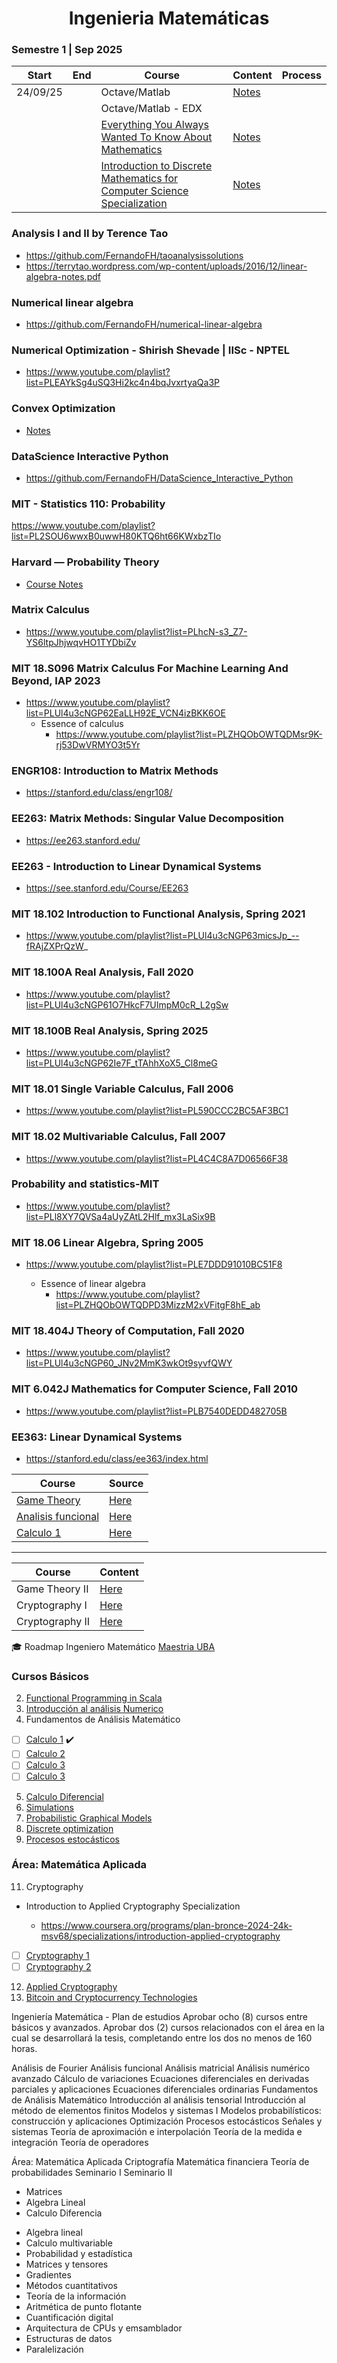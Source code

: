 <h1 align="center"> Ingenieria Matemáticas </b> </h1>

### Semestre 1 | Sep 2025

| Start    | End | Course                                                                                                                                            | Content                                      | Process |
| -------- | --- | ------------------------------------------------------------------------------------------------------------------------------------------------- | -------------------------------------------- | ------- |
| 24/09/25 |     | Octave/Matlab                                                                                                                                     | [Notes](./Octave/README.md)                  |         |
|          |     | Octave/Matlab - EDX                                                                                                                               |                                              |         |
|          |     | [Everything You Always Wanted To Know About Mathematics](https://www.math.cmu.edu/~jmackey/151_128/bws_book.pdf)                                  | [Notes](./EverythingYouWantedKnow/README.md) |         |
|          |     | [Introduction to Discrete Mathematics for Computer Science Specialization](https://www.coursera.org/specializations/discrete-mathematics#courses) | [Notes](./DiscreteMathematics/README.md)     |         |

### Analysis I and II by Terence Tao

- https://github.com/FernandoFH/taoanalysissolutions
- https://terrytao.wordpress.com/wp-content/uploads/2016/12/linear-algebra-notes.pdf

### Numerical linear algebra

- https://github.com/FernandoFH/numerical-linear-algebra

### Numerical Optimization - Shirish Shevade | IISc - NPTEL

- https://www.youtube.com/playlist?list=PLEAYkSg4uSQ3Hi2kc4n4bqJvxrtyaQa3P

### Convex Optimization

- [Notes](./ConvexOptimization/README.md)

### DataScience Interactive Python

- https://github.com/FernandoFH/DataScience_Interactive_Python

### MIT - Statistics 110: Probability

https://www.youtube.com/playlist?list=PL2SOU6wwxB0uwwH80KTQ6ht66KWxbzTIo

### Harvard — Probability Theory

- [Course Notes](./Repos/ProbabilityTheory_Harvard.pdf)

### Matrix Calculus

- https://www.youtube.com/playlist?list=PLhcN-s3_Z7-YS6ltpJhjwqvHO1TYDbiZv

### MIT 18.S096 Matrix Calculus For Machine Learning And Beyond, IAP 2023

- https://www.youtube.com/playlist?list=PLUl4u3cNGP62EaLLH92E_VCN4izBKK6OE
  - Essence of calculus
    - https://www.youtube.com/playlist?list=PLZHQObOWTQDMsr9K-rj53DwVRMYO3t5Yr

### ENGR108: Introduction to Matrix Methods

- https://stanford.edu/class/engr108/

### EE263: Matrix Methods: Singular Value Decomposition

- https://ee263.stanford.edu/

### EE263 - Introduction to Linear Dynamical Systems

- https://see.stanford.edu/Course/EE263

### MIT 18.102 Introduction to Functional Analysis, Spring 2021

- https://www.youtube.com/playlist?list=PLUl4u3cNGP63micsJp_--fRAjZXPrQzW_

### MIT 18.100A Real Analysis, Fall 2020

- https://www.youtube.com/playlist?list=PLUl4u3cNGP61O7HkcF7UImpM0cR_L2gSw

### MIT 18.100B Real Analysis, Spring 2025

- https://www.youtube.com/playlist?list=PLUl4u3cNGP62Ie7F_tTAhhXoX5_Cl8meG

### MIT 18.01 Single Variable Calculus, Fall 2006

- https://www.youtube.com/playlist?list=PL590CCC2BC5AF3BC1

### MIT 18.02 Multivariable Calculus, Fall 2007

- https://www.youtube.com/playlist?list=PL4C4C8A7D06566F38

### Probability and statistics-MIT

- https://www.youtube.com/playlist?list=PLl8XY7QVSa4aUyZAtL2Hlf_mx3LaSix9B

### MIT 18.06 Linear Algebra, Spring 2005

- https://www.youtube.com/playlist?list=PLE7DDD91010BC51F8

  - Essence of linear algebra
    - https://www.youtube.com/playlist?list=PLZHQObOWTQDPD3MizzM2xVFitgF8hE_ab

### MIT 18.404J Theory of Computation, Fall 2020

- https://www.youtube.com/playlist?list=PLUl4u3cNGP60_JNv2MmK3wkOt9syvfQWY

### MIT 6.042J Mathematics for Computer Science, Fall 2010

- https://www.youtube.com/playlist?list=PLB7540DEDD482705B

### EE363: Linear Dynamical Systems

- https://stanford.edu/class/ee363/index.html

| Course                                     | Source                                               |
| ------------------------------------------ | ---------------------------------------------------- |
| [Game Theory](./GameTheory)                | [Here](https://www.coursera.org/learn/game-theory-1) |
| [Analisis funcional](./Analisis_funcional) | [Here](./Analisis_funcional)                         |
| [Calculo 1](./Calculo1)                    | [Here](./Calculo1)                                   |

---

| Course          | Content                                              |
| --------------- | ---------------------------------------------------- |
| Game Theory II  | [Here](https://www.coursera.org/learn/game-theory-2) |
| Cryptography I  | [Here](https://www.coursera.org/learn/crypto)        |
| Cryptography II | [Here](https://www.coursera.org/learn/crypto2)       |

🎓 Roadmap Ingeniero Matemático [Maestria UBA](https://www.fi.uba.ar/posgrado/maestrias/ingenieria-matematica/plan-de-estudios)

### Cursos Básicos

2. [Functional Programming in Scala](https://www.coursera.org/specializations/scala)
3. [Introducción al análisis Numerico](https://www.coursera.org/learn/intro-to-numerical-analysis)
4. Fundamentos de Análisis Matemático

- [ ] [Calculo 1](https://www.coursera.org/learn/calculo-1) ✔️
- [ ] [Calculo 2](https://www.coursera.org/learn/calculo-2)
- [ ] [Calculo 3](https://www.coursera.org/learn/calculo-3)
- [ ] [Calculo 3](https://www.coursera.org/learn/calculo-4)

5. [Calculo Diferencial](https://www.coursera.org/learn/calculo-diferencial)
6. [Simulations](https://www.coursera.org/learn/computers-waves-simulations)
7. [Probabilistic Graphical Models](https://www.coursera.org/specializations/probabilistic-graphical-models)
8. [Discrete optimization](https://www.coursera.org/learn/discrete-optimization)
9. [Procesos estocásticos](https://www.coursera.org/learn/stochasticprocesses)

### Área: Matemática Aplicada

11. Cryptography

- Introduction to Applied Cryptography Specialization

  - https://www.coursera.org/programs/plan-bronce-2024-24k-msv68/specializations/introduction-applied-cryptography

- [ ] [Cryptography 1](https://www.coursera.org/learn/crypto)
- [ ] [Cryptography 2](https://www.coursera.org/learn/crypto2)

12. [Applied Cryptography](https://www.coursera.org/specializations/applied-crypto)
13. [Bitcoin and Cryptocurrency Technologies](https://www.coursera.org/learn/cryptocurrency)

Ingeniería Matemática - Plan de estudios
Aprobar ocho (8) cursos entre básicos y avanzados.
Aprobar dos (2) cursos relacionados con el área en la cual se desarrollará la tesis, completando entre los dos no menos de 160 horas.

Análisis de Fourier
Análisis funcional
Análisis matricial
Análisis numérico avanzado
Cálculo de variaciones
Ecuaciones diferenciales en derivadas parciales y aplicaciones
Ecuaciones diferenciales ordinarias
Fundamentos de Análisis Matemático
Introducción al análisis tensorial
Introducción al método de elementos finitos
Modelos y sistemas I
Modelos probabilísticos: construcción y aplicaciones
Optimización
Procesos estocásticos
Señales y sistemas
Teoría de aproximación e interpolación
Teoría de la medida e integración
Teoría de operadores

Área: Matemática Aplicada
Criptografía
Matemática financiera
Teoría de probabilidades
Seminario I
Seminario II

- Matrices
- Algebra Lineal
- Calculo Diferencia

* Algebra lineal
* Calculo multivariable
* Probabilidad y estadística
* Matrices y tensores
* Gradientes
* Métodos cuantitativos
* Teoría de la información
* Aritmética de punto flotante
* Cuantificación digital
* Arquitectura de CPUs y emsamblador
* Estructuras de datos
* Paralelización
